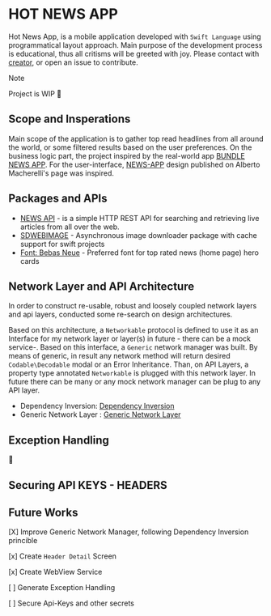 
# HOT NEWS APP 

Hot News App, is a mobile application developed with ``Swift Language`` using programmatical layout approach. Main purpose of the development process is educational, thus all critisms will be greeted with joy. Please contact with [creator](mailto:dev.ilkerciblak@gmail.com), or open an issue to contribute.

> [!Note]
> Project is WIP 🚧

## Scope and Insperations
Main scope of the application is to gather top read headlines from all around the world, or some filtered results based on the user preferences. On the business logic part, the project inspired by  the real-world app [BUNDLE NEWS APP](https://www.bundle.app/). For the user-interface, [NEWS-APP](https://dribbble.com/shots/9151908-News-App?utm_source=Clipboard_Shot&utm_campaign=albertomacherelli&utm_content=News%20App&utm_medium=Social_Share&utm_source=Clipboard_Shot&utm_campaign=albertomacherelli&utm_content=News%20App&utm_medium=Social_Share) design published on Alberto Macherelli's page was inspired.

## Packages and APIs
* [NEWS API](https://newsapi.org) - is a simple HTTP REST API for searching and retrieving live articles from all over the web.
* [SDWEBIMAGE](https://github.com/SDWebImage/SDWebImage) - Asynchronous image downloader package with cache support for swift projects
* [Font: Bebas Neue](https://fonts.google.com/specimen/Bebas+Neue) - Preferred font for top rated news (home page) hero cards

## Network Layer and API Architecture
In order to construct re-usable, robust and loosely coupled network layers and api layers, conducted some re-search on design architectures. 
    
Based on this architecture, a `Networkable` protocol is defined to use it as an Interface for my network layer or layer(s) in future - there can be a mock service-. Based on this interface, a `Generic` network manager was built. By means of generic, in result any network method will return desired `Codable\Decodable` modal or an Error Inheritance. Than, on API Layers, a property type annotated `Networkable` is plugged with this network layer. In future there can be many or any mock network manager can be plug to any API layer.

* Dependency Inversion: [Dependency Inversion](https://gokhana.medium.com/dependency-inversion-prensibi-nedir-kod-%C3%B6rne%C4%9Fiyle-soli%CC%87d-b61296523565)
* Generic Network Layer : [Generic Network Layer](https://sabapathy7.medium.com/how-to-create-a-network-layer-for-your-ios-app-623f99161677)

## Exception Handling
🚧


## Securing API KEYS - HEADERS


## Future Works
[X] Improve Generic Network Manager, following Dependency Inversion princible

[x] Create `Header Detail` Screen

[x] Create WebView Service

[ ] Generate Exception Handling 

[ ] Secure Api-Keys and other secrets
